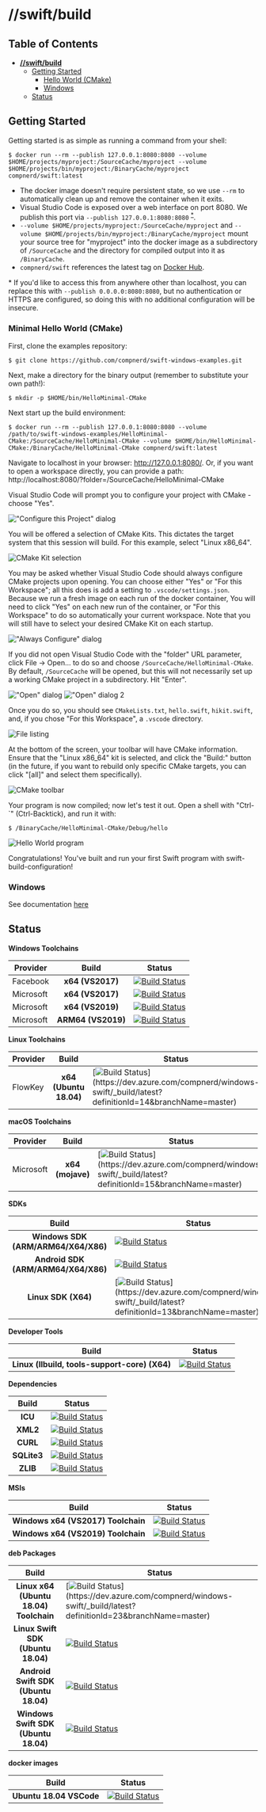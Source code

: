 # **//swift/build**

## Table of Contents

- [**//swift/build**](#--swift-build---)
  * [Getting Started](#getting-started)
    + [Hello World (CMake)](#hello-world--cmake-)
    + [Windows](#windows)
  * [Status](#status)

## Getting Started

Getting started is as simple as running a command from your shell:
```Shell
$ docker run --rm --publish 127.0.0.1:8080:8080 --volume $HOME/projects/myproject:/SourceCache/myproject --volume $HOME/projects/bin/myproject:/BinaryCache/myproject compnerd/swift:latest
```

* The docker image doesn't require persistent state, so we use `--rm` to automatically clean up and remove the container when it exits.
* Visual Studio Code is exposed over a web interface on port 8080. We publish this port via `--publish 127.0.0.1:8080:8080` <sup>[\*](#footnote1)</sup>.
* `--volume $HOME/projects/myproject:/SourceCache/myproject` and `--volume $HOME/projects/bin/myproject:/BinaryCache/myproject` mount your source tree for "myproject" into the docker image as a subdirectory of `/SourceCache` and the directory for compiled output into it as `/BinaryCache`.
* `compnerd/swift` references the latest tag on [Docker Hub](https://hub.docker.com/r/compnerd/swift).

<a name="footnote1">\*</a> If you'd like to access this from anywhere other than localhost, you can replace this with `--publish 0.0.0.0:8080:8080`, but no authentication or HTTPS are configured, so doing this with no additional configuration will be insecure.

### Minimal Hello World (CMake)

First, clone the examples repository:

```Shell
$ git clone https://github.com/compnerd/swift-windows-examples.git
```

Next, make a directory for the binary output (remember to substitute your own path!):
```Shell
$ mkdir -p $HOME/bin/HelloMinimal-CMake
```

Next start up the build environment:

```Shell
$ docker run --rm --publish 127.0.0.1:8080:8080 --volume /path/to/swift-windows-examples/HelloMinimal-CMake:/SourceCache/HelloMinimal-CMake --volume $HOME/bin/HelloMinimal-CMake:/BinaryCache/HelloMinimal-CMake compnerd/swift:latest
```

Navigate to localhost in your browser: http://127.0.0.1:8080/. Or, if you want to open a workspace directly, you can provide a path: http://localhost:8080/?folder=/SourceCache/HelloMinimal-CMake

Visual Studio Code will prompt you to configure your project with CMake - choose "Yes".

!["Configure this Project" dialog](images/GettingStarted/configure-this-project.png)

You will be offered a selection of CMake Kits. This dictates the target system that this session will build. For this example, select "Linux x86_64".

![CMake Kit selection](images/GettingStarted/select-kit.png)

You may be asked whether Visual Studio Code should always configure CMake projects upon opening. You can choose either "Yes" or "For this Workspace"; all this does is add a setting to `.vscode/settings.json`. Because we run a fresh image on each run of the docker container, You will need to click "Yes" on each new run of the container, or "For this Workspace" to do so automatically your current workspace. Note that you will still have to select your desired CMake Kit on each startup.

!["Always Configure" dialog](images/GettingStarted/always-configure.png)

If you did not open Visual Studio Code with the "folder" URL parameter, click File -> Open... to do so and choose `/SourceCache/HelloMinimal-CMake`. By default, `/SourceCache` will be opened, but this will not necessarily set up a working CMake project in a subdirectory. Hit "Enter".

!["Open" dialog](images/GettingStarted/open.png)
!["Open" dialog 2](images/GettingStarted/open2.png)

Once you do so, you should see `CMakeLists.txt`, `hello.swift`, `hikit.swift`, and, if you chose "For this Workspace", a `.vscode` directory.

![File listing](images/GettingStarted/files.png)

At the bottom of the screen, your toolbar will have CMake information. Ensure that the "Linux x86_64" kit is selected, and click the "Build:" button (in the future, if you want to rebuild only specific CMake targets, you can click "\[all\]" and select them specifically).

![CMake toolbar](images/GettingStarted/toolbar.png)

Your program is now compiled; now let's test it out. Open a shell with "Ctrl-`" (Ctrl-Backtick), and run it with:

```Shell
$ /BinaryCache/HelloMinimal-CMake/Debug/hello
```

![Hello World program](images/GettingStarted/hello-world.png)

Congratulations! You've built and run your first Swift program with swift-build-configuration!

### Windows
See documentation [here](docs/Windows.md)

## Status

**Windows Toolchains**

| Provider | Build | Status |
| - | :-: | - |
| Facebook | **x64 (VS2017)** | [![Build Status](https://dev.azure.com/compnerd/windows-swift/_apis/build/status/x64%20Toolchain%20(Facebook%20-%20VS2017)?branchName=master)](https://dev.azure.com/compnerd/windows-swift/_build/latest?definitionId=5&branchName=master) |
| Microsoft | **x64 (VS2017)** | [![Build Status](https://dev.azure.com/compnerd/windows-swift/_apis/build/status/x64%20Toolchain%20(VS2017)?branchName=master)](https://dev.azure.com/compnerd/windows-swift/_build/latest?definitionId=1&branchName=master) |
| Microsoft | **x64 (VS2019)** | [![Build Status](https://dev.azure.com/compnerd/windows-swift/_apis/build/status/x64%20Toolchain%20(VS2019)?branchName=master)](https://dev.azure.com/compnerd/windows-swift/_build/latest?definitionId=7&branchName=master) |
| Microsoft | **ARM64 (VS2019)** | [![Build Status](https://dev.azure.com/compnerd/windows-swift/_apis/build/status/ARM64%20Toolchain%20(VS2019)?branchName=master)](https://dev.azure.com/compnerd/windows-swift/_build/latest?definitionId=8&branchName=master) |

**Linux Toolchains**

| Provider | Build | Status |
| - | :-: | - |
| FlowKey | **x64 (Ubuntu 18.04)** | [![Build Status](https://dev.azure.com/compnerd/windows-swift/_apis/build/status/x64%20toolchain%20(FlowKey%20-%20Ubuntu%2018.04)?branchName=master)](https://dev.azure.com/compnerd/windows-swift/_build/latest?definitionId=14&branchName=master) |

**macOS Toolchains**

| Provider | Build | Status |
| - | :-: | - |
| Microsoft | **x64 (mojave)** | [![Build Status](https://dev.azure.com/compnerd/windows-swift/_apis/build/status/x64%20toolchain%20(macOS%2010.14)?branchName=master)](https://dev.azure.com/compnerd/windows-swift/_build/latest?definitionId=15&branchName=master) |

**SDKs**

| Build | Status |
| :-: | - |
| **Windows SDK (ARM/ARM64/X64/X86)** | [![Build Status](https://dev.azure.com/compnerd/windows-swift/_apis/build/status/Windows%20SDK%20(VS2017)?branchName=master)](https://dev.azure.com/compnerd/windows-swift/_build/latest?definitionId=2&branchName=master) |
| **Android SDK (ARM/ARM64/X64/X86)** | [![Build Status](https://dev.azure.com/compnerd/windows-swift/_apis/build/status/android%20SDK%20(VS2019)?branchName=master)](https://dev.azure.com/compnerd/windows-swift/_build/latest?definitionId=4&branchName=master) |
| **Linux SDK (X64)** | [![Build Status](https://dev.azure.com/compnerd/windows-swift/_apis/build/status/Linux%20SDK%20(flowkey%20-%20Ubuntu%2018.04)?branchName=master)](https://dev.azure.com/compnerd/windows-swift/_build/latest?definitionId=13&branchName=master) |

**Developer Tools**

| Build | Status |
| :-: | - |
| **Linux (llbuild, tools-support-core) (X64)** | [![Build Status](https://dev.azure.com/compnerd/windows-swift/_apis/build/status/Linux%20Developer%20Tools?branchName=master)](https://dev.azure.com/compnerd/windows-swift/_build/latest?definitionId=19&branchName=master) |

**Dependencies**

| Build | Status |
| :-: | - |
| **ICU** | [![Build Status](https://dev.azure.com/compnerd/windows-swift/_apis/build/status/ICU?branchName=master)](https://dev.azure.com/compnerd/windows-swift/_build/latest?definitionId=9&branchName=master) |
| **XML2** | [![Build Status](https://dev.azure.com/compnerd/windows-swift/_apis/build/status/XML2?branchName=master)](https://dev.azure.com/compnerd/windows-swift/_build/latest?definitionId=10&branchName=master) |
| **CURL** | [![Build Status](https://dev.azure.com/compnerd/windows-swift/_apis/build/status/CURL?branchName=master)](https://dev.azure.com/compnerd/windows-swift/_build/latest?definitionId=11&branchName=master) |
| **SQLite3** | [![Build Status](https://dev.azure.com/compnerd/windows-swift/_apis/build/status/SQLite?branchName=master)](https://dev.azure.com/compnerd/windows-swift/_build/latest?definitionId=12&branchName=master) |
| **ZLIB** | [![Build Status](https://dev.azure.com/compnerd/windows-swift/_apis/build/status/zlib?branchName=master)](https://dev.azure.com/compnerd/windows-swift/_build/latest?definitionId=16&branchName=master) |

**MSIs**

| Build | Status |
| :-: | - |
| **Windows x64 (VS2017) Toolchain** | [![Build Status](https://dev.azure.com/compnerd/windows-swift/_apis/build/status/Windows%20x64%20Toolchain%20(VS2017)%20MSI?branchName=master)](https://dev.azure.com/compnerd/windows-swift/_build/latest?definitionId=21&branchName=master) |
| **Windows x64 (VS2019) Toolchain** | [![Build Status](https://dev.azure.com/compnerd/windows-swift/_apis/build/status/x64%20Toolchain%20(VS2019)%20MSI?branchName=master)](https://dev.azure.com/compnerd/windows-swift/_build/latest?definitionId=22&branchName=master) |

**deb Packages**

| Build | Status |
| :-: | - |
| **Linux x64 (Ubuntu 18.04) Toolchain** | [![Build Status](https://dev.azure.com/compnerd/windows-swift/_apis/build/status/Linux%20(Ubuntu%2018.04)%20x64%20Toolchain%20(DEB)?branchName=master)](https://dev.azure.com/compnerd/windows-swift/_build/latest?definitionId=23&branchName=master) |
| **Linux Swift SDK (Ubuntu 18.04)** | [![Build Status](https://dev.azure.com/compnerd/windows-swift/_apis/build/status/Linux%20Swift%20SDK%20(DEB)?branchName=master)](https://dev.azure.com/compnerd/windows-swift/_build/latest?definitionId=24&branchName=master) |
| **Android Swift SDK (Ubuntu 18.04)** | [![Build Status](https://dev.azure.com/compnerd/windows-swift/_apis/build/status/Android%20(AArch64)%20SDK%20(DEB)?branchName=master)](https://dev.azure.com/compnerd/windows-swift/_build/latest?definitionId=26&branchName=master) |
| **Windows Swift SDK (Ubuntu 18.04)** | [![Build Status](https://dev.azure.com/compnerd/windows-swift/_apis/build/status/Windows%20Swift%20SDK%20(DEB)?branchName=master)](https://dev.azure.com/compnerd/windows-swift/_build/latest?definitionId=27&branchName=master) |

**docker images**

| Build | Status |
| :-: | - |
| **Ubuntu 18.04 VSCode** | [![Build Status](https://dev.azure.com/compnerd/windows-swift/_apis/build/status/Ubuntu%2018.04%20Image?branchName=master)](https://dev.azure.com/compnerd/windows-swift/_build/latest?definitionId=25&branchName=master) |
